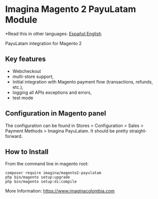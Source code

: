# Imagina Magento 2 PayuLatam Module

*Read this in other languages: [Español](README.es.md),[English](README.md)

PayuLatam integration for Magento 2

## Key features
- Webcheckout
- multi-store support,
- Initial integration with Magento payment flow (transactions, refunds, etc.),
- logging all APIs exceptions and errors,
- test mode

## Configuration in Magento panel

The configuration can be found in Stores > Configuration > Sales > Payment Methods > Imagina PayuLatam. It should be pretty straight-forward.

## How to Install
From the command line in magento root:
```ssh
composer require imagina/magento2-payulatam
php bin/magento setup:upgrade
php bin/magento setup:di:compile
```

More Information:  https://www.imaginacolombia.com